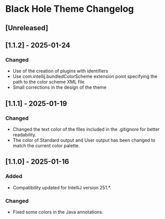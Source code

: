 <!-- Keep a Changelog guide -> https://keepachangelog.com -->

# Black Hole Theme Changelog

## [Unreleased]

## [1.1.2] - 2025-01-24
### Changed
- Use of the creation of plugins with identifiers
- Use com.intellij.bundledColorScheme extension point specifying the path to the color scheme XML file
- Small corrections in the design of the theme

## [1.1.1] - 2025-01-19
### Changed
- Changed the text color of the files included in the .gitignore for better readability.
- The color of Standard output and User output has been changed to match the current color palette.

## [1.1.0] - 2025-01-16
### Added
- Compatibility updated for IntelliJ version 251.*.

### Changed
- Fixed some colors in the Java annotations.
